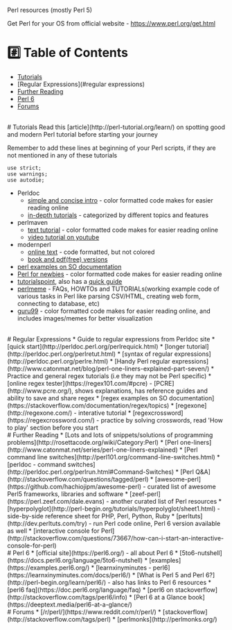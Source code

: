 Perl resources (mostly Perl 5)

Get Perl for your OS from official website - https://www.perl.org/get.html

# :hash: Table of Contents
* [Tutorials](#tutorials)
* [Regular Expressions](#regular expressions)
* [Further Reading](#further-reading)
* [Perl 6](#perl-6)
* [Forums](#forums)

<br>
# <a name="tutorials"></a>Tutorials
Read this [article](http://perl-tutorial.org/learn/) on spotting good and modern Perl tutorial before starting your journey

Remember to add these lines at beginning of your Perl scripts, if they are not mentioned in any of these tutorials

	use strict;
	use warnings;
	use autodie;

* Perldoc
    * [simple and concise intro](http://perldoc.perl.org/perlintro.html) - color formatted code makes for easier reading online
    * [in-depth tutorials](http://perldoc.perl.org/index-tutorials.html) - categorized by different topics and features
* perlmaven
    * [text tutorial](http://perlmaven.com/perl-tutorial) - color formatted code makes for easier reading online
    * [video tutorial on youtube](https://www.youtube.com/playlist?list=PL2C0606EC4C89FF86)
* modernperl
    * [online text](http://modernperlbooks.com/books/modern_perl_2016/) - code formatted, but not colored
    * [book and pdf(free) versions](http://onyxneon.com/books/modern_perl/)
* [perl examples on SO documentation](http://stackoverflow.com/documentation/perl/topics)
* [Perl for newbies](http://perl-begin.org/tutorials/perl-for-newbies/) - color formatted code makes for easier reading online
* [tutorialspoint](http://www.tutorialspoint.com/perl/), also has a [quick guide](http://www.tutorialspoint.com/perl/perl_quick_guide.htm)
* [perlmeme](http://perlmeme.org/start_here/index.html) - FAQs, HOWTOs and TUTORIALs(working example code of various tasks in Perl like parsing CSV/HTML, creating web form, connecting to database, etc)
* [guru99](http://www.guru99.com/perl-tutorials.html) - color formatted code makes for easier reading online, and includes images/memes for better visualization

<br>
# <a name="regular expressions"></a>Regular Expressions
* Guide to regular expressions from Perldoc site
    * [quick start](http://perldoc.perl.org/perlrequick.html)
    * [longer tutorial](http://perldoc.perl.org/perlretut.html)
    * [syntax of regular expressions](http://perldoc.perl.org/perlre.html)
* [Handy Perl regular expressions](http://www.catonmat.net/blog/perl-one-liners-explained-part-seven/)
* Practice and general regex tutorials (i.e they may not be Perl specific)
    * [online regex tester](https://regex101.com/#pcre) - [PCRE](http://www.pcre.org/), shows explanations, has reference guides and ability to save and share regex
    * [regex examples on SO documentation](https://stackoverflow.com/documentation/regex/topics)
    * [regexone](http://regexone.com/) - interative tutorial
    * [regexcrossword](https://regexcrossword.com/) - practice by solving crosswords, read 'How to play' section before you start

<br>
# <a name="further-reading"></a>Further Reading
* [Lots and lots of snippets/solutions of programming problems](http://rosettacode.org/wiki/Category:Perl)
* [Perl one-liners](http://www.catonmat.net/series/perl-one-liners-explained) 
* [Perl command line switches](http://perl101.org/command-line-switches.html)
    * [perldoc - command switches](http://perldoc.perl.org/perlrun.html#Command-Switches)
* [Perl Q&A](http://stackoverflow.com/questions/tagged/perl)
* [awesome-perl](https://github.com/hachiojipm/awesome-perl) - curated list of awesome Perl5 frameworks, libraries and software
* [zeef-perl](https://perl.zeef.com/dale.evans) - another curated list of Perl resources
* [hyperpolyglot](http://perl-begin.org/tutorials/hyperpolyglot/sheet1.html) - side-by-side reference sheet for PHP, Perl, Python, Ruby
* [perltuts](http://dev.perltuts.com/try) - run Perl code online, Perl 6 version available as well
* [interactive console for Perl](http://stackoverflow.com/questions/73667/how-can-i-start-an-interactive-console-for-perl)

<br>
# <a name="perl-6"></a>Perl 6
* [official site](https://perl6.org/) - all about Perl 6
	* [5to6-nutshell](https://docs.perl6.org/language/5to6-nutshell)
	* [examples](https://examples.perl6.org/)
* [learnxinyminutes - perl6](https://learnxinyminutes.com/docs/perl6/)
* [What is Perl 5 and Perl 6?](http://perl-begin.org/learn/perl6/) - also has links to Perl 6 resources
* [perl6 faq](https://doc.perl6.org/language/faq)
* [perl6 on stackoverflow](http://stackoverflow.com/tags/perl6/info)
* [Perl 6 at a Glance book](https://deeptext.media/perl6-at-a-glance/)

<br>
# <a name="forums"></a>Forums
* [/r/perl/](https://www.reddit.com/r/perl/)
* [stackoverflow](http://stackoverflow.com/tags/perl)
* [perlmonks](http://perlmonks.org/)
